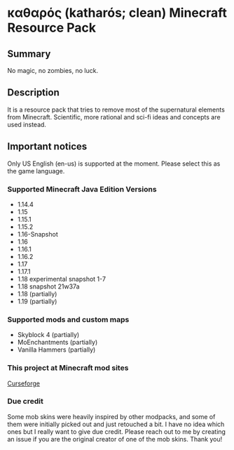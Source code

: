 # καθαρός (katharós; clean) Minecraft Resource Pack

## Summary

No magic, no zombies, no luck.

## Description

It is a resource pack that tries to remove most of the supernatural elements from Minecraft. Scientific, more rational and sci-fi ideas and concepts are used instead.

## Important notices

Only US English (en-us) is supported at the moment. Please select this as the game language.

### Supported Minecraft Java Edition Versions

- 1.14.4
- 1.15
- 1.15.1
- 1.15.2
- 1.16-Snapshot
- 1.16
- 1.16.1
- 1.16.2
- 1.17
- 1.17.1
- 1.18 experimental snapshot 1-7
- 1.18 snapshot 21w37a
- 1.18 (partially)
- 1.19 (partially)

### Supported mods and custom maps

- Skyblock 4 (partially)
- MoEnchantments (partially)
- Vanilla Hammers (partially)

### This project at Minecraft mod sites

[Curseforge](https://www.curseforge.com/minecraft/texture-packs/katharos)

### Due credit

Some mob skins were heavily inspired by other modpacks, and some of them were initially picked out and just retouched a bit. I have no idea which ones but I really want to give due credit. Please reach out to me by creating an issue if you are the original creator of one of the mob skins. Thank you! 
